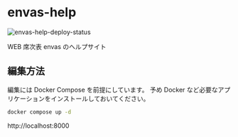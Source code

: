 # envas-help
![envas-help-deploy-status](https://github.com/wish-corp/envas-help/actions/workflows/deploy.yml/badge.svg)

WEB 席次表 envas のヘルプサイト

## 編集方法

編集には Docker Compose を前提にしています。
予め Docker など必要なアプリケーションをインストールしておいてください。

```bash
docker compose up -d
```

http://localhost:8000
